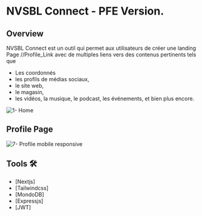 # NVSBL Connect  - PFE Version.  

## Overview
NVSBL Connect est un outil qui permet aux utilisateurs de créer une landing Page //Profile_Link avec de multiples liens vers des contenus pertinents tels que
- Les coordonnés
- les profils de médias sociaux,
- le site web,
- le magasin,
- les vidéos, la musique, le podcast, les événements, et bien plus encore.

![1- Home](https://github.com/Permouda/NVSBL/assets/82866195/81699126-3b9e-4611-9649-528738a5b914)

## Profile Page
![7- Profile mobile responsive](https://github.com/Permouda/NVSBL/assets/82866195/33f01087-36c3-4671-b6bb-481ae5c9dada)



## Tools 🛠️
- [Nextjs]
- [Tailwindcss]
- [MondoDB]
- [Expressjs]
- [JWT]
